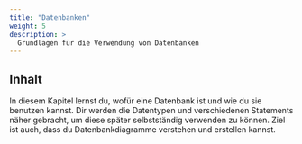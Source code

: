 ```yaml
---
title: "Datenbanken"
weight: 5
description: >
  Grundlagen für die Verwendung von Datenbanken
---
```


## Inhalt

In diesem Kapitel lernst du, wofür eine Datenbank ist und wie du sie benutzen kannst. Dir werden die Datentypen und
verschiedenen Statements näher gebracht, um diese später selbstständig verwenden zu können. Ziel ist auch, dass du
Datenbankdiagramme verstehen und erstellen kannst.
